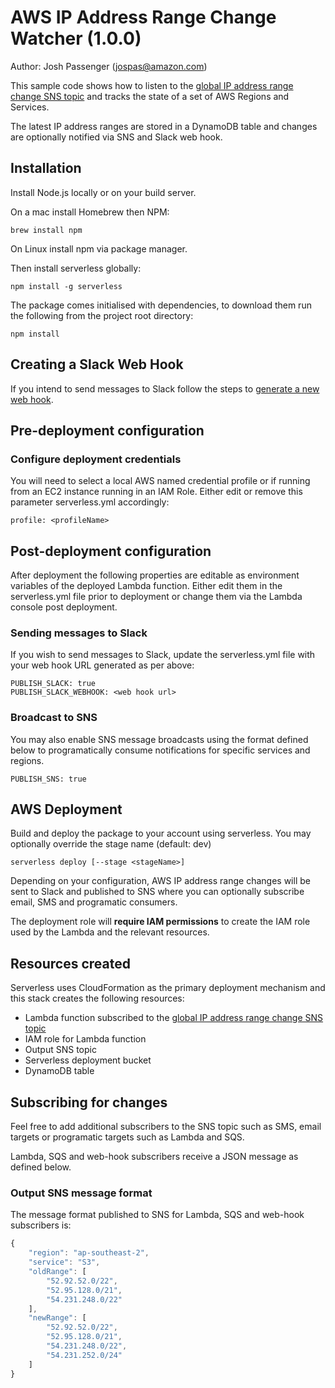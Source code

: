 # AWS IP Address Range Change Watcher (1.0.0)

Author: Josh Passenger (jospas@amazon.com)

This sample code shows how to listen to the [global IP address range change SNS topic](https://docs.aws.amazon.com/general/latest/gr/aws-ip-ranges.html#subscribe-notifications) and tracks the state of a set of AWS Regions and Services. 

The latest IP address ranges are stored in a DynamoDB table and changes are optionally notified via SNS and Slack web hook.

## Installation

Install Node.js locally or on your build server.

On a mac install Homebrew then NPM:

	brew install npm
	
On Linux install npm via package manager.

Then install serverless globally:

	npm install -g serverless

The package comes initialised with dependencies, to download them run the following from the project root directory:

	npm install

## Creating a Slack Web Hook

If you intend to send messages to Slack follow the steps to [generate a new web hook](https://get.slack.help/hc/en-us/articles/115005265063-Incoming-WebHooks-for-Slack).

## Pre-deployment configuration

### Configure deployment credentials

You will need to select a local AWS named credential profile or if running from an EC2 instance running in an IAM Role. Either edit or remove this parameter serverless.yml accordingly:

	profile: <profileName>

## Post-deployment configuration

After deployment the following properties are editable as environment variables of the deployed Lambda function. Either edit them in the serverless.yml file prior to deployment or change them via the Lambda console post deployment.

### Sending messages to Slack

If you wish to send messages to Slack, update the serverless.yml file with your web hook URL generated as per above:

	PUBLISH_SLACK: true
	PUBLISH_SLACK_WEBHOOK: <web hook url>
	
### Broadcast to SNS

You may also enable SNS message broadcasts using the format defined below to programatically consume notifications for specific services and regions.

	PUBLISH_SNS: true

## AWS Deployment

Build and deploy the package to your account using serverless. You may optionally override the stage name (default: dev)

	serverless deploy [--stage <stageName>]

Depending on your configuration, AWS IP address range changes will be sent to Slack and published to SNS where you can optionally subscribe email, SMS and programatic consumers.

The deployment role will **require IAM permissions** to create the IAM role used by the Lambda and the relevant resources.

## Resources created

Serverless uses CloudFormation as the primary deployment mechanism and this stack creates the following resources:

- Lambda function subscribed to the [global IP address range change SNS topic](https://docs.aws.amazon.com/general/latest/gr/aws-ip-ranges.html#subscribe-notifications)
- IAM role for Lambda function
- Output SNS topic
- Serverless deployment bucket
- DynamoDB table

## Subscribing for changes

Feel free to add additional subscribers to the SNS topic such as SMS, email targets or programatic targets such as Lambda and SQS.

Lambda, SQS and web-hook subscribers receive a JSON message as defined below.

### Output SNS message format

The message format published to SNS for Lambda, SQS and web-hook subscribers is:

```javascript
{
	"region": "ap-southeast-2",
	"service": "S3",
	"oldRange": [
		"52.92.52.0/22",
		"52.95.128.0/21",
		"54.231.248.0/22"
	],
	"newRange": [
		"52.92.52.0/22",
		"52.95.128.0/21",
		"54.231.248.0/22",
		"54.231.252.0/24"
	]
}
```